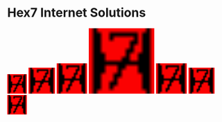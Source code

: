 # Hex7 Internet Solutions

<p>
  <img src="./static/favicon.ico" width="9%" />
  <img src="./static/favicon.ico" width="12%" />
  <img src="./static/favicon.ico" width="14%" />
  <img src="./static/favicon.ico" width="30%" />
  <img src="./static/favicon.ico" width="14%" />
  <img src="./static/favicon.ico" width="12%" />
  <img src="./static/favicon.ico" width="9%" />
</p>
